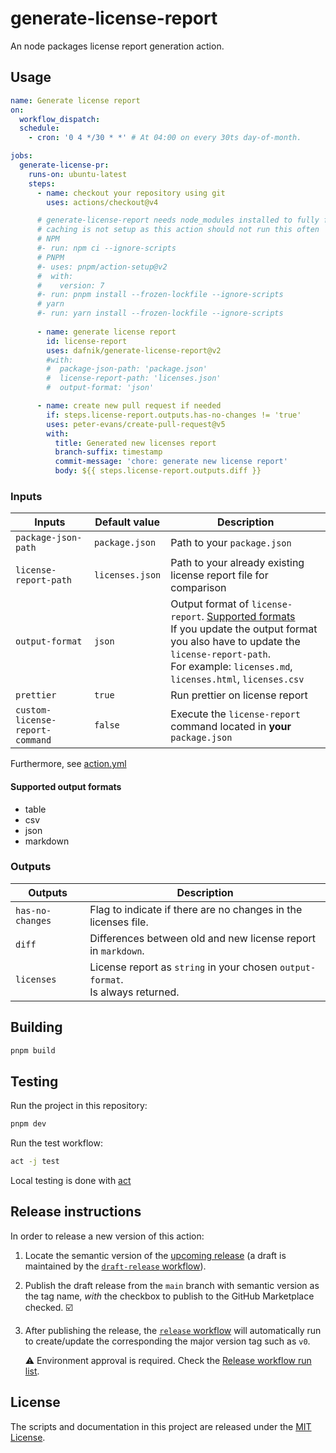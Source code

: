 # generate-license-report

An node packages license report generation action.

## Usage

```yml
name: Generate license report
on:
  workflow_dispatch:
  schedule:
    - cron: '0 4 */30 * *' # At 04:00 on every 30ts day-of-month.

jobs:
  generate-license-pr:
    runs-on: ubuntu-latest
    steps:
      - name: checkout your repository using git
        uses: actions/checkout@v4

      # generate-license-report needs node_modules installed to fully function
      # caching is not setup as this action should not run this often
      # NPM
      #- run: npm ci --ignore-scripts
      # PNPM
      #- uses: pnpm/action-setup@v2
      #  with:
      #    version: 7
      #- run: pnpm install --frozen-lockfile --ignore-scripts
      # yarn
      #- run: yarn install --frozen-lockfile --ignore-scripts
      
      - name: generate license report
        id: license-report
        uses: dafnik/generate-license-report@v2
        #with:
        #  package-json-path: 'package.json'
        #  license-report-path: 'licenses.json'
        #  output-format: 'json'

      - name: create new pull request if needed
        if: steps.license-report.outputs.has-no-changes != 'true'
        uses: peter-evans/create-pull-request@v5
        with:
          title: Generated new licenses report
          branch-suffix: timestamp
          commit-message: 'chore: generate new license report'
          body: ${{ steps.license-report.outputs.diff }}
```

### Inputs

| Inputs                          | Default value   | Description                                                                                                                                                                                                                                  |
|---------------------------------|-----------------|----------------------------------------------------------------------------------------------------------------------------------------------------------------------------------------------------------------------------------------------|
| `package-json-path`             | `package.json`  | Path to your `package.json`                                                                                                                                                                                                                  |
| `license-report-path`           | `licenses.json` | Path to your already existing license report file for comparison                                                                                                                                                                             |
| `output-format`                 | `json`          | Output format of `license-report`. [Supported formats](#supported-output-formats) <br/> If you update the output format you also have to update the `license-report-path`. <br/> For example: `licenses.md`, `licenses.html`, `licenses.csv` |
| `prettier`                      | `true`          | Run prettier on license report                                                                                                                                                                                                               |
| `custom-license-report-command` | `false`         | Execute the `license-report` command located in **your** `package.json`                                                                                                                                                                      |

Furthermore, see [action.yml](action.yml)

#### Supported output formats

- table
- csv
- json
- markdown

### Outputs

| Outputs          | Description                                                                         |
|------------------|-------------------------------------------------------------------------------------|
| `has-no-changes` | Flag to indicate if there are no changes in the licenses file.                      |
| `diff`           | Differences between old and new license report in `markdown`.                       |
| `licenses`       | License report as `string` in your chosen `output-format`. <br> Is always returned. |

## Building

```bash
pnpm build
```

## Testing

Run the project in this repository:

```bash
pnpm dev
```

Run the test workflow:

```bash
act -j test
```

Local testing is done with [act][act]

## Release instructions

In order to release a new version of this action:

1. Locate the semantic version of the [upcoming release][release-list] (a draft is maintained by the [`draft-release` workflow][draft-release]).

2. Publish the draft release from the `main` branch with semantic version as the tag name, _with_ the checkbox to publish to the GitHub Marketplace checked. :ballot_box_with_check:

3. After publishing the release, the [`release` workflow][release] will automatically run to create/update the corresponding the major version tag such as `v0`.

   ⚠️ Environment approval is required. Check the [Release workflow run list][release-workflow-runs].

## License

The scripts and documentation in this project are released under the [MIT License](LICENSE).

<!-- references -->

[act]: https://github.com/nektos/act
[release-list]: https://github.com/dafnik/generate-license-report/releases
[draft-release]: .github/workflows/draft-release.yml
[release]: .github/workflows/release.yml
[release-workflow-runs]: https://github.com/dafnik/generate-license-report/actions/workflows/release.yml
